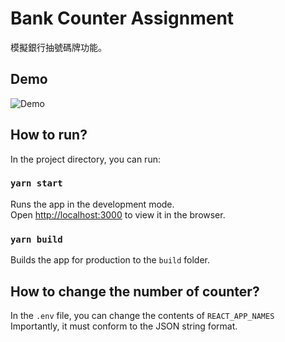 # Bank Counter Assignment

模擬銀行抽號碼牌功能。

## Demo

![Demo](./static/demo.gif)

## How to run?

In the project directory, you can run:

### `yarn start`

Runs the app in the development mode.\
Open [http://localhost:3000](http://localhost:3000) to view it in the browser.

### `yarn build`

Builds the app for production to the `build` folder.

## How to change the number of counter?

In the `.env` file, you can change the contents of `REACT_APP_NAMES`\
Importantly, it must conform to the JSON string format.
